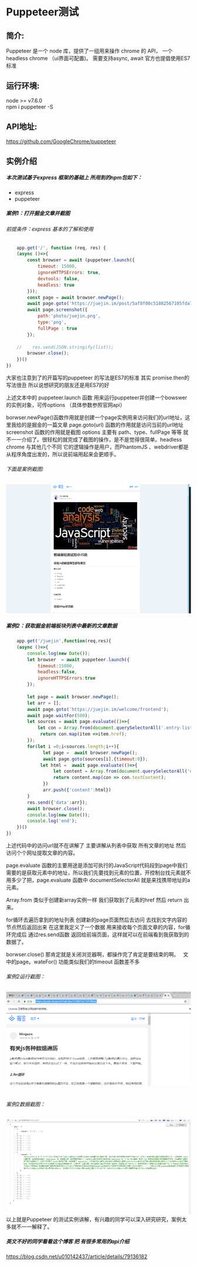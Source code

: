 # Puppeteer测试 
## 简介:  
Puppeteer 是一个 node 库，提供了一组用来操作 chrome 的 API， 一个 headless chrome （ui界面可配置)。 需要支持async, await 官方也提倡使用ES7标准  
## 运行环境:  
 node >= v7.6.0  
 npm i puppeteer -S  
## API地址:  
https://github.com/GoogleChrome/puppeteer  
## 实例介绍  
##### 本次测试基于express 框架的基础上 所用到的npm包如下：  
* express  
* puppeteer  
##### 案例1：打开掘金文章并截图   
###### 前提条件：express 基本的了解和使用  
```javascript  
    app.get('/', function (req, res) {
    (async ()=>{
        const browser = await (puppeteer.launch({
            timeout: 15000,
            ignoreHTTPSErrors: true,
            devtools: false,
            headless: true
        }));
        const page = await browser.newPage();
        await page.goto('https://juejin.im/post/5af8f00c51882567105fda7b');
        await page.screenshot({
            path:'photo/juejin.png',
            type:'png',
            fullPage : true
        });

    //    res.send(JSON.stringify(list));
        browser.close();
    })()
}) 
```  
大家也注意到了的开篇写的puppeteer 的写法是ES7的标准 其实 promise.then的写法很丑 所以说想研究的朋友还是用ES7的好  

上述文本中的 puppeteer.launch 函数 用来运行puppeteer并创建一个bowswer的实例对象，可传options （具体参数参照官网api）    

borwser.newPage()函数作用就是创建一个page实例用来访问我们的url地址，这里我给的是掘金的一篇文章 page.goto(url) 函数的作用就是访问当前的url地址  
screenshot 函数的作用就是截图 options 主要有 path、type、fullPage 等等 就不一一介绍了。很轻松的就完成了截图的操作，是不是觉得很简单。headless chrome 与其他几个不同 它的逻辑操作是用户，而PhantomJS 、webdriver都是从程序角度出发的，所以说前端用起来会更顺手。  
###### 下面是案例截图:  
![01](https://github.com/MarryYou/puppeteerTest/blob/master/01.png?raw=true)  
##### 案例2：获取掘金前端板块列表中最新的文章数据  
```javascript
    app.get('/juejin',function(req,res){
    (async ()=>{
        console.log(new Date());
        let browser  = await puppeteer.launch({
            timeout:15000,
            headless:false,
            ignoreHTTPSErrors:true
        });
    
        let page = await browser.newPage();
        let arr = [];
        await page.goto('https://juejin.im/welcome/frontend');
        await page.waitFor(500);
        let sources = await page.evaluate(()=>{
            let con = Array.from(document.querySelectorAll('.entry-list > li a.title'));
             return con.map(item =>item.href);
        });
        for(let i =0;i<sources.length;i++){
              let page =  await browser.newPage();
              await page.goto(sources[i],{timeout:0});
             let html =  await page.evaluate(()=>{
                  let content = Array.from(document.querySelectorAll('div.article-area'));
                  return content.map(con => con.textContent);
              })             
              arr.push({'content':html})
        }
        res.send({'data':arr});
        await browser.close();
        console.log(new Date());
        console.log('end');        
    })()
})
```  
上述代码中的访问url就不在讲解了 主要讲解从列表中获取 所有文章的地址 然后访问个个网址提取文章的内容。  

page.evaluate 函数的主要用途是添加可执行的JavaScript代码段到page中我们需要的是获取元素中的地址，所以我们先要找到元素的位置，开控制台找元素就不用多少了把，page.evaluate 函数中 documentSelectorAll 就是来找携带地址的a 元素。  

Array.from 类似于创建新array实例一样 我们获取到了元素的href 然后 return 出来。    

for循环去遍历拿到的地址列表 创建新的page页面然后去访问 去找到文字内容的节点然后返回出来 在这里我定义了一个数据 用来接收每个页面文章的内容，for循环完成后 通过res.send函数 返回给前端页面，这样就可以在前端看到我获取到的数据了。   

borwser.close() 那肯定就是关闭浏览器啊，都操作完了肯定是要结束的啊。  
文中的page。wateFor() 功能类似我们的timeout 函数差不多  
###### 案例2运行截图：  
![02](https://github.com/MarryYou/puppeteerTest/blob/master/02.png?raw=true)   
###### 案例2数据截图：  
![03](https://github.com/MarryYou/puppeteerTest/blob/master/03.png?raw=true)   
以上就是Puppeteer 的测试实例讲解，有兴趣的同学可以深入研究研究，案例太多就不一一解释了。  
##### 英文不好的同学看看这个博客 把 有很多常用的api介绍  
https://blog.csdn.net/u010142437/article/details/79136182 
